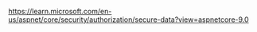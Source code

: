 https://learn.microsoft.com/en-us/aspnet/core/security/authorization/secure-data?view=aspnetcore-9.0